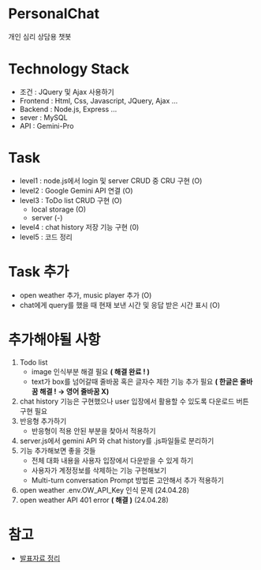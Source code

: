 # PersonalChat
개인 심리 상담용 챗봇

# Technology Stack
- 조건 : JQuery 및 Ajax 사용하기
- Frontend : Html, Css, Javascript, JQuery, Ajax ...
- Backend : Node.js, Express ...
- sever : MySQL
- API : Gemini-Pro

# Task
- level1 : node.js에서 login 및 server CRUD 중 CRU 구현 (O)
- level2 : Google Gemini API 연결 (O)
- level3 : ToDo list CRUD 구현 (O)
  - local storage (O)
  - server (-)
- level4 : chat history 저장 기능 구현 (0)
- level5 : 코드 정리

# Task 추가 
-  open weather 추가, music player 추가 (O)
-  chat에게 query를 했을 때 현재 보낸 시간 및 응답 받은 시간 표시 (O)

# 추가해야될 사항
1. Todo list
    - image 인식부분 해결 필요 **( 해결 완료 ! )**
    - text가 box를 넘어갈때 줄바꿈 혹은 글자수 제한 기능 추가 필요 **( 한글은 줄바꿈 해결 ! → 영어 줄바꿈 X)**
2. chat history 기능은 구현했으나 user 입장에서 활용할 수 있도록 다운로드 버튼 구현 필요
3. 반응형 추가하기
    - 반응형이 적용 안된 부분을 찾아서 적용하기
4. server.js에서 gemini API 와 chat history를 .js파일들로 분리하기
5. 기능 추가해보면 좋을 것들
    - 전체 대화 내용을 사용자 입장에서 다운받을 수 있게 하기
    - 사용자가 계정정보를 삭제하는 기능 구현해보기
    - Multi-turn conversation Prompt 방법론 고안해서 추가 적용하기
7. open weather .env.OW_API_Key 인식 문제 (24.04.28)
8. open weather API 401 error **( 해결 )** (24.04.28)

# 참고
- [발표자료 정리](https://wjs545.notion.site/Psychological-counseling-Bot-648aeb7e5ca743cfb57fe0602791120e?pvs=4)
